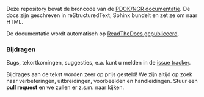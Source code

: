 Deze repository bevat de broncode van de [PDOK/NGR documentatie](http://pdok-ngr.readthedocs.org/). De docs zijn geschreven in reStructuredText, Sphinx bundelt en zet ze om naar HTML.

De documentatie wordt automatisch op [ReadTheDocs gepubliceerd](http://pdok-ngr.readthedocs.org/).

### Bijdragen

Bugs, tekortkomingen, suggesties, e.a. kunt u melden in de [issue tracker](https://www.github.com/geonovum/pdok-ngr-documentatie/issues).

Bijdrages aan de tekst worden zeer op prijs gesteld! We zijn altijd op zoek naar verbeteringen, uitbreidingen, voorbeelden en handleidingen. Stuur een **pull request** en we zullen er z.s.m. naar kijken.
